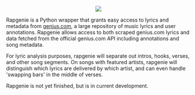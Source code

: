 <p align="center">
  <img src="http://i.imgur.com/e9Vgfom.png">
</p>
Rapgenie is a Python wrapper that grants easy access to lyrics and metadata from <a href="https://genius.com">genius.com</a>, a large repository of music lyrics and user annotations. Rapgenie allows access to both scraped genius.com lyrics and data fetched from the official genius.com API including annotations and song metadata.


For lyric analysis purposes, rapgenie will separate out intros, hooks, verses, and other song segments. On songs with featured artists, rapgenie will distinguish which lyrics are delivered by which artist, and can even handle 'swapping bars' in the middle of verses.

Rapgenie is not yet finished, but is in current development.
